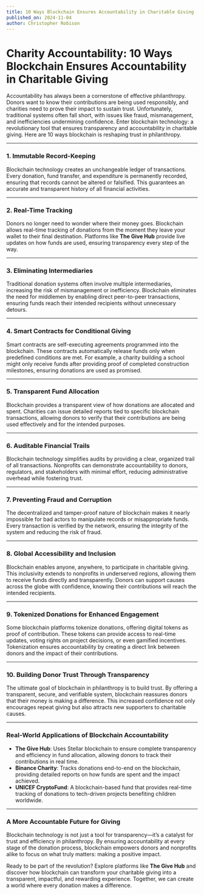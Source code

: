 ```yaml
---
title: 10 Ways Blockchain Ensures Accountability in Charitable Giving
published_on: 2024-11-04
author: Christopher Robison
---
```


# Charity Accountability: 10 Ways Blockchain Ensures Accountability in Charitable Giving

Accountability has always been a cornerstone of effective philanthropy. Donors want to know their contributions are being used responsibly, and charities need to prove their impact to sustain trust. Unfortunately, traditional systems often fall short, with issues like fraud, mismanagement, and inefficiencies undermining confidence. Enter blockchain technology: a revolutionary tool that ensures transparency and accountability in charitable giving. Here are 10 ways blockchain is reshaping trust in philanthropy.

---

### 1. **Immutable Record-Keeping**
Blockchain technology creates an unchangeable ledger of transactions. Every donation, fund transfer, and expenditure is permanently recorded, ensuring that records cannot be altered or falsified. This guarantees an accurate and transparent history of all financial activities.

---

### 2. **Real-Time Tracking**
Donors no longer need to wonder where their money goes. Blockchain allows real-time tracking of donations from the moment they leave your wallet to their final destination. Platforms like **The Give Hub** provide live updates on how funds are used, ensuring transparency every step of the way.

---

### 3. **Eliminating Intermediaries**
Traditional donation systems often involve multiple intermediaries, increasing the risk of mismanagement or inefficiency. Blockchain eliminates the need for middlemen by enabling direct peer-to-peer transactions, ensuring funds reach their intended recipients without unnecessary detours.

---

### 4. **Smart Contracts for Conditional Giving**
Smart contracts are self-executing agreements programmed into the blockchain. These contracts automatically release funds only when predefined conditions are met. For example, a charity building a school might only receive funds after providing proof of completed construction milestones, ensuring donations are used as promised.

---

### 5. **Transparent Fund Allocation**
Blockchain provides a transparent view of how donations are allocated and spent. Charities can issue detailed reports tied to specific blockchain transactions, allowing donors to verify that their contributions are being used effectively and for the intended purposes.

---

### 6. **Auditable Financial Trails**
Blockchain technology simplifies audits by providing a clear, organized trail of all transactions. Nonprofits can demonstrate accountability to donors, regulators, and stakeholders with minimal effort, reducing administrative overhead while fostering trust.

---

### 7. **Preventing Fraud and Corruption**
The decentralized and tamper-proof nature of blockchain makes it nearly impossible for bad actors to manipulate records or misappropriate funds. Every transaction is verified by the network, ensuring the integrity of the system and reducing the risk of fraud.

---

### 8. **Global Accessibility and Inclusion**
Blockchain enables anyone, anywhere, to participate in charitable giving. This inclusivity extends to nonprofits in underserved regions, allowing them to receive funds directly and transparently. Donors can support causes across the globe with confidence, knowing their contributions will reach the intended recipients.

---

### 9. **Tokenized Donations for Enhanced Engagement**
Some blockchain platforms tokenize donations, offering digital tokens as proof of contribution. These tokens can provide access to real-time updates, voting rights on project decisions, or even gamified incentives. Tokenization ensures accountability by creating a direct link between donors and the impact of their contributions.

---

### 10. **Building Donor Trust Through Transparency**
The ultimate goal of blockchain in philanthropy is to build trust. By offering a transparent, secure, and verifiable system, blockchain reassures donors that their money is making a difference. This increased confidence not only encourages repeat giving but also attracts new supporters to charitable causes.

---

### Real-World Applications of Blockchain Accountability
- **The Give Hub**: Uses Stellar blockchain to ensure complete transparency and efficiency in fund allocation, allowing donors to track their contributions in real time.
- **Binance Charity**: Tracks donations end-to-end on the blockchain, providing detailed reports on how funds are spent and the impact achieved.
- **UNICEF CryptoFund**: A blockchain-based fund that provides real-time tracking of donations to tech-driven projects benefiting children worldwide.

---

### A More Accountable Future for Giving
Blockchain technology is not just a tool for transparency—it’s a catalyst for trust and efficiency in philanthropy. By ensuring accountability at every stage of the donation process, blockchain empowers donors and nonprofits alike to focus on what truly matters: making a positive impact.

Ready to be part of the revolution? Explore platforms like **The Give Hub** and discover how blockchain can transform your charitable giving into a transparent, impactful, and rewarding experience. Together, we can create a world where every donation makes a difference.
